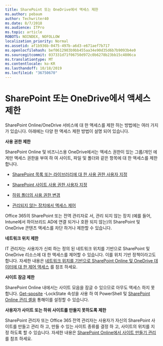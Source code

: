 ```yaml
---
title: SharePoint 또는 OneDrive에서 액세스 제한
ms.author: pebaum
author: Techwriter40
ms.date: 8/7/2018
ms.audience: ITPro
ms.topic: article
ROBOTS: NOINDEX, NOFOLLOW
localization_priority: Normal
ms.assetid: af1b936b-0475-497b-a6d3-e671aef7b717
ms.openlocfilehash: bef0612903b9bb455aa34e90d35d6b7b9093b4e0
ms.sourcegitcommit: 037331d71f06750d972c0b6278b23bb15c4806ca
ms.translationtype: MT
ms.contentlocale: ko-KR
ms.lasthandoff: 10/18/2019
ms.locfileid: "36750670"
---
```

# <a name="restrict-access-in-sharepoint-or-onedrive"></a>SharePoint 또는 OneDrive에서 액세스 제한

SharePoint Online/OneDrive 서비스에 대 한 액세스를 제한 하는 방법에는 여러 가지가 있습니다. 아래에는 다양 한 액세스 제한 방법이 설명 되어 있습니다. 

**사용 권한 제한**

SharePoint Online 및 비즈니스용 OneDrive에서는 액세스 권한이 있는 그룹/개인 에게만 액세스 권한을 부여 하 여 사이트, 파일 및 폴더와 같은 항목에 대 한 액세스를 제한 합니다.

- [SharePoint 목록 또는 라이브러리에 대 한 사용 권한 사용자 지정](https://support.office.com/article/Customize-permissions-for-a-SharePoint-list-or-library-02d770f3-59eb-4910-a608-5f84cc297782)

- [SharePoint 사이트 사용 권한 사용자 지정](https://docs.microsoft.com/sharepoint/customize-sharepoint-site-permissions)

- [하위 폴더의 사용 권한 변경](https://support.office.com/article/Change-the-permissions-on-a-subfolder-5427BD7C-F20A-4F75-8CF2-5359DD45A1A6)

- [관리되지 않는 장치에서 액세스 제어](https://docs.microsoft.com/sharepoint/control-access-from-unmanaged-devices)

Office 365의 SharePoint 또는 전역 관리자로 서, 관리 되지 않는 장치 (예를 들어, Intune에서 하이브리드 AD에 연결 되거나 호환 되지 않는)의 SharePoint 및 OneDrive 콘텐츠 액세스를 차단 하거나 제한할 수 있습니다.

**네트워크 위치 제한**

IT 관리자는 사용자가 신뢰 하는 정의 된 네트워크 위치를 기반으로 SharePoint 및 OneDrive 리소스에 대 한 액세스를 제어할 수 있습니다. 이를  위치 기반 정책이라고도 합니다. 자세한 내용은 [네트워크 위치를 기반으로 SharePoint Online 및 OneDrive 데이터에 대 한 제어 액세스](https://docs.microsoft.com/sharepoint/control-access-based-on-network-location) 를 참조 하세요.

**사이트 잠금 제한** 

SharePoint Online 내에서는 사이트 모음을 잠글 수 있으므로 아무도 액세스 하지 못합니다. [Get-sposite](https://docs.microsoft.com/powershell/module/sharepoint-online/set-sposite?view=sharepoint-ps) -LockState 속성을 사용 하 여 PowerShell 및 [SharePoint Online 관리 셸을](https://docs.microsoft.com/powershell/sharepoint/sharepoint-online/connect-sharepoint-online?view=sharepoint-ps) 통해이를 설정할 수 있습니다.

**사용자가 사이트 또는 하위 사이트를 만들지 못하도록 제한**

SharePoint 관리자 또는 Office 365 전역 관리자는 사용자가 자신의 SharePoint 사이트를 만들고 관리 하 고, 만들 수 있는 사이트 종류를 결정 하 고, 사이트의 위치를 지정 하도록 할 수 있습니다. 자세한 내용은 [SharePoint Online에서 사이트 만들기 관리](https://docs.microsoft.com/sharepoint/manage-site-creation) 를 참조 하세요.

